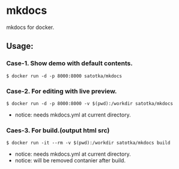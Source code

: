 # mkdocs
mkdocs for docker.

## Usage:

### Case-1. Show demo with default contents.

```
$ docker run -d -p 8000:8000 satotka/mkdocs
```

### Case-2. For editing with live preview.

```
$ docker run -d -p 8000:8000 -v $(pwd):/workdir satotka/mkdocs
```

- notice: needs mkdocs.yml at current directory.

### Caes-3. For build.(output html src)

```
$ docker run -it --rm -v $(pwd):/workdir satotka/mkdocs build
```

- notice: needs mkdocs.yml at current directory.
- notice: will be removed contanier after build.


